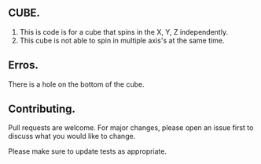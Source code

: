 ## CUBE.

1) This is code is for a cube that spins in the X, Y, Z independently.
2) This cube is not able to spin in multiple axis's at the same time.

## Erros.
There is a hole on the bottom of the cube.

## Contributing.

Pull requests are welcome. For major changes, please open an issue first
to discuss what you would like to change.

Please make sure to update tests as appropriate.
